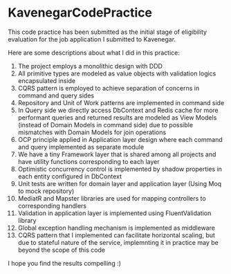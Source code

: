 # KavenegarCodePractice

This code practice has been submitted as the initial stage of eligibility evaluation for the job application I submitted to Kavenegar.

Here are some descriptions about what I did in this practice:

1. The project employs a monolithic design with DDD
2. All primitive types are modeled as value objects with validation logics encapsulated inside
3. CQRS pattern is employed to achieve separation of concerns in command and query sides
4. Repository and Unit of Work patterns are implemented in command side
5. In Query side we directly access DbContext and Redis cache for more performant queries and returned results are modeled as View Models (instead of Domain Models in command side) due to possible mismatches with Domain Models for join operations
6. OCP principle applied in Application layer design where each command and query implemented as separate module
7. We have a tiny Framework layer that is shared among all projects and have utility functions corresponding to each layer
8. Optimistic concurrency control is implemented by shadow properties in each entity configured in DbContext
9. Unit tests are written for domain layer and application layer (Using Moq to mock repository)
10. MediatR and Mapster libraries are used for mapping controllers to corresponding handlers
11. Validation in application layer is implemented using FluentValidation library
12. Global exception handling mechanism is implemented as middleware
13. CQRS pattern that I implemented can facilitate horizontal scaling, but due to stateful nature of the service, implemnting it in practice may be beyond the scope of this code

I hope you find the results compelling :)
